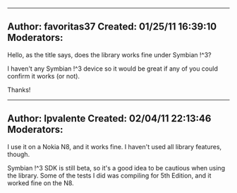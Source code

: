 ----------------------------------------------------------------------------
Author:     favoritas37
Created:    01/25/11 16:39:10
Moderators:
----------------------------------------------------------------------------

Hello, as the title says, does the library works fine under Symbian !^3?

I haven't any Symbian !^3 device so it would be great if any of you could confirm it works (or not).

Thanks!

----------------------------------------------------------------------------
Author:     lpvalente
Created:    02/04/11 22:13:46
Moderators:
----------------------------------------------------------------------------

I use it on a Nokia N8, and it works fine. I haven't used all library features, though.

Symbian !^3 SDK is still beta, so it's a good idea to be cautious when using the library. Some of the tests I did was compiling for 5th Edition, and it worked fine on the N8.

